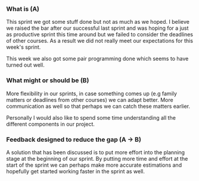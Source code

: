 ### __What is (A)__
This sprint we got some stuff done but not as much as we hoped. I believe we raised the bar after our successful last sprint and was hoping for a just as productive sprint this time around but we failed to consider the deadlines of other courses. As a result we did not really meet our expectations for this week's sprint.

This week we also got some pair programming done which seems to have turned out well.

### __What might or should be (B)__
More flexibility in our sprints, in case something comes up (e.g family matters or deadlines from other courses) we can adapt better. More communication as well so that perhaps we can catch these matters earlier.

Personally I would also like to spend some time understanding all the different components in our project.

### __Feedback designed to reduce the gap (A -> B)__
A solution that has been discussed is to put more effort into the planning stage at the beginning of our sprint. By putting more time and effort at the start of the sprint we can perhaps make more accurate estimations and hopefully get started working faster in the sprint as well.